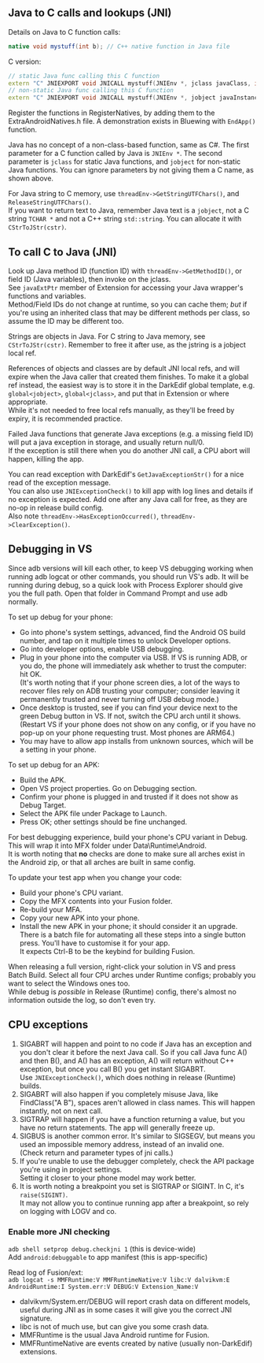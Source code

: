 ## Java to C calls and lookups (JNI)
Details on Java to C function calls:
```java
native void mystuff(int b); // C++ native function in Java file
```
C version:
```cpp
// static Java func calling this C function
extern "C" JNIEXPORT void JNICALL mystuff(JNIEnv *, jclass javaClass, int b); 
// non-static Java func calling this C function
extern "C" JNIEXPORT void JNICALL mystuff(JNIEnv *, jobject javaInstancePtr, int b);
```

Register the functions in RegisterNatives, by adding them to the ExtraAndroidNatives.h file. A demonstration exists in Bluewing with `EndApp()` function.

Java has no concept of a non-class-based function, same as C#.
The first parameter for a C function called by Java is `JNIEnv *`. The second parameter is `jclass` for static Java functions, and
`jobject` for non-static Java functions. You can ignore parameters by not giving them a C name, as shown above.  

For Java string to C memory, use `threadEnv->GetStringUTFChars()`, and `ReleaseStringUTFChars()`.  
If you want to return text to Java, remember Java text is a `jobject`, not a C string `TCHAR *` and not a C++ string `std::string`. You can allocate it with  `CStrToJStr(cstr)`.

## To call C to Java (JNI)
Look up Java method ID (function ID) with `threadEnv->GetMethodID()`, or field ID (Java variables), then invoke on the jclass.  
See `javaExtPtr` member of Extension for accessing your Java wrapper's functions and variables.  
Method/Field IDs do not change at runtime, so you can cache them; *but* if you're using an inherited class that may be different methods per class, so assume the ID may be different too.

Strings are objects in Java. For C string to Java memory, see `CStrToJStr(cstr)`. Remember to free it after use, as the jstring is a jobject local ref.

References of objects and classes are by default JNI local refs, and will expire when the Java caller that created them finishes. To make it a global ref instead, the easiest way is to store it in the DarkEdif global template, e.g. `global<jobject>`, `global<jclass>`, and put that in Extension or where appropriate.  
While it's not needed to free local refs manually, as they'll be freed by expiry, it is recommended practice.

Failed Java functions that generate Java exceptions (e.g. a missing field ID) will put a java exception in storage, and usually return null/0.  
If the exception is still there when you do another JNI call, a CPU abort will happen, killing the app.

You can read exception with DarkEdif's `GetJavaExceptionStr()` for a nice read of the exception message.  
You can also use `JNIExceptionCheck()` to kill app with log lines and details if no exception is expected. Add one after any Java call for free, as they are no-op in release build config.  
Also note `threadEnv->HasExceptionOccurred()`, `threadEnv->ClearException()`.

## Debugging in VS
Since adb versions will kill each other, to keep VS debugging working when running adb logcat or other commands, you should run VS's adb. It will be running during debug, so a quick look with Process Explorer should give you the full path. Open that folder in Command Prompt and use adb normally.

To set up debug for your phone:
* Go into phone's system settings, advanced, find the Android OS build number, and tap on it multiple times to unlock Developer options.
* Go into developer options, enable USB debugging.
* Plug in your phone into the computer via USB. If VS is running ADB, or you do, the phone will immediately ask whether to trust the computer: hit OK.  
(It's worth noting that if your phone screen dies, a lot of the ways to recover files rely on ADB trusting your computer; consider leaving it permanently trusted and never turning off USB debug mode.)
* Once desktop is trusted, see if you can find your device next to the green Debug button in VS. If not, switch the CPU arch until it shows.
  (Restart VS if your phone does not show on any config, or if you have no pop-up on your phone requesting trust. Most phones are ARM64.)
* You may have to allow app installs from unknown sources, which will be a setting in your phone.

To set up debug for an APK:
* Build the APK.
* Open VS project properties. Go on Debugging section.
* Confirm your phone is plugged in and trusted if it does not show as Debug Target.
* Select the APK file under Package to Launch.
* Press OK; other settings should be fine unchanged.

For best debugging experience, build your phone's CPU variant in Debug.  
This will wrap it into MFX folder under Data\Runtime\Android.  
It is worth noting that **no** checks are done to make sure all arches exist in the Android zip, or that all arches are built in same config.

To update your test app when you change your code:
* Build your phone's CPU variant.
* Copy the MFX contents into your Fusion folder.
* Re-build your MFA.
* Copy your new APK into your phone.
* Install the new APK in your phone; it should consider it an upgrade.
There is a batch file for automating all these steps into a single button press. You'll have to customise it for your app.  
It expects Ctrl-B to be the keybind for building Fusion.

When releasing a full version, right-click your solution in VS and press Batch Build. Select all four CPU arches under Runtime configs; probably you want to select the Windows ones too.  
While debug is _possible_ in Release (Runtime) config, there's almost no information outside the log, so don't even try.


## CPU exceptions
1. SIGABRT will happen and point to no code if Java has an exception and you don't clear it before the next Java call. So if you call Java func A() and then B(), and A() has an exception, A() will return without C++ exception, but once you call B() you get instant SIGABRT.  
   Use `JNIExceptionCheck()`, which does nothing in release (Runtime) builds.
2. SIGABRT will also happen if you completely misuse Java, like FindClass("A B"), spaces aren't
   allowed in class names. This will happen instantly, not on next call.
3. SIGTRAP will happen if you have a function returning a value, but you have no return statements.
   The app will generally freeze up.
4. SIGBUS is another common error. It's similar to SIGSEGV, but means you used an impossible memory address,
   instead of an invalid one.  
   (Check return and parameter types of jni calls.)
5. If you're unable to use the debugger completely, check the API package you're using in project settings.  
	Setting it closer to your phone model may work better.
6. It is worth noting a breakpoint you set is SIGTRAP or SIGINT. In C, it's `raise(SIGINT)`.  
   It may not allow you to continue running app after a breakpoint, so rely on logging with LOGV and co.

### Enable more JNI checking
`adb shell setprop debug.checkjni 1`        (this is device-wide)  
Add `android:debuggable` to app manifest    (this is app-specific)

Read log of Fusion/ext:  
`adb logcat -s MMFRuntime:V MMFRuntimeNative:V libc:V dalvikvm:E AndroidRuntime:I System.err:V DEBUG:V Extension_Name:V`
* dalvikvm/System.err/DEBUG will report crash data on different models, useful during JNI as in some cases it will give you the correct JNI signature.
* libc is not of much use, but can give you some crash data.
* MMFRuntime is the usual Java Android runtime for Fusion.
* MMFRuntimeNative are events created by native (usually non-DarkEdif) extensions.

